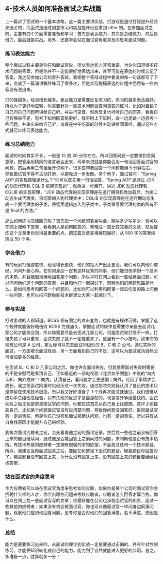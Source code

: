 ## 4-技术人员如何准备面试之实战篇

上一篇讲了面试的一个基本攻略，这一篇主要讲实战。打游戏是通过打怪提升经验来通关的，而面试是通过刻意练习和实战提升经验拿到 offer 的。在参加面试之前，主要有四个方面需要准备和学习：首先是表达能力，其次是总结能力，然后是借力，最后就是实战。另外，还要学会站在面试官角度来反向思考面试问题。

### 练习表达能力

整个面试过程主要是你在和面试官说，所以表达能力非常重要，也许你知道很多技术问题的答案，但是你并不一定能很好地表达出来，甚至可能在表达的时候忘记了答案。我之前参加公司的晋升答辩，我把整个答辩过程中要说的每一句话都写了下来，变成了一篇演讲稿并练习了很多次，但是实际脱稿表达的过程中仍然有一些内容没有说出来。

打的怪越多，经验增长越多。表达能力是需要反复练习的，练习的越多表达越好，所以为了更好地应聘，你需要针对一些技术问题做自问自答的练习，比如对着镜子自己问自己问题再讲给自己听，并进行录音，然后反复地听听自己的回答，看看自己有哪些不足，思考下如何回答能更好。我平时上下班时，会一边走路一边思考一些问题，并讲出来给自己听，或者在中午吃饭的时候主动讲给同事听，通过这些方式就可以练习表达能力。

### 练习总结能力

面试的时间其实不长，一般是 15 到 30 分钟左右，所以回答问题一定要做到言简意赅，把答案用精简的语言表达出来，简单来说就是你能否用一句话回答面试官的问题，然后再用三句话展开说明下。很多应聘者回答一个问题能用 5 分钟左右，导致面试官不得不主动打断，以避免进一步发散。举个例子，面试官问：“Spring AOP 的实现原理是什么？”你可以首先用一句话回答，“Spring AOP 是通过 JDK 的动态代理和 CGLIB 框架实现的”；然后进一步展开，讲述 JDK 动态代理和 CGLIB 的实现原理，“JDK 动态代理的实现原理是在运行期目标类加载后，为接口动态生成代理类，将切面植入到代理类中；CGLIB 的实现原理是在运行期动态生成一个要代理类的子类，将切面逻辑加入到子类中，子类重写要代理的类的所有不是 final 的方法。”

那么如何练习总结能力呢？首先把一个问题的答案写全，能写多少写多少，也可以在网上搜索下答案，看看别人是如何回答的，整理成一篇比较完善的文章，然后提炼这个文章里你觉得最重要的点，把这篇文章变得越短越好，从 500 字的答案缩短成 50 个字。

### 学会借力

有的玩家打怪速度快、经验增长更快，他们的投入产出比更高，我们可以向他们取经，问问升级心得。在你的身边一定有这样优秀的同事，他们能很快学到一个技术的本质，并且能很准确地回答某个问题，所以平时在网上看到一些经典面试题，可以问问他们这个问题的答案，并且和他们一起探讨下，观察他们的解题思路是什么，是如何思考和回答一个问题的。比如你可以利用和同事一起去吃饭的路上问他一些问题，也可以把问题抛到技术群里让大家一起探讨下。

### 参与实战

打过游戏的人都知道，BOSS 都有固定的攻击套路，也就是有规律可循，掌握了这个规律就能很好地击败 BOSS 完成通关。掌握面试的规律是需要你亲自去面试几家公司才能体会到，所以你需要尽量去面试几家公司，但是面试和打怪不一样，打怪失败了可以重来，面试失败了就不一定能重来了。这里有一个小技巧，如果你的理想公司是 A 公司，那么你可以先去面试同级别的 B、C 和 D 公司。通过实际的面试，一方面增长面试经验，另一方面看到自己的不足，这可以为面试成功目标公司增加更多的胜算。

在面试 B、C 和 D 几家公司之后，你也许会面试失败，但我觉得面对失败时需要的不是安慰而是看清自己，正如最近的一部电视剧《北京女子图鉴》中说的“向内认知、向外成长”！向内，认清自己，看问题才会更透彻；向外，经历了事情才会成长。我之前面试阿里时也经历过一次失败，通过那次失败我认清了自己的技术只是停留在使用技术层面，所以我又好好准备了 1 个月再次面试就通过。我们很难从成功中总结改进经验，只有失败的反思才是最深刻的，也是提升等级最快的。面试失败之后无论是否是面试官的问题，你都应该首先从自己身上找原因，这样才能提高自己，比如某个问题面试官没有说清楚问题，导致你问题没回答好，虽然面试官有一定的责任，但是你自己没有和面试官确认问题，也有一定的责任，所以只有从自身找原因才能提升自己的经验。

我每次面试应聘者之前，会先看看他之前的面试记录，然后找一些他之前没有回答上来的题目继续问，通过他是否能回答上之前问过的问题，来判断他是否有技术热情，有技术热情的应聘者一定拥有很强的求知欲望，不会放过任何一个技术题目。所以，我建议当你面试回来之后，要回忆和整理下面试的题目，哪些题目你回答对了，哪些题目没有回答上来，为什么没有回答上来，没有回答上来的题目要继续找找答案。

### 站在面试官的角度思考

作为应聘者可以站在面试官角度来思考如何应聘，如果你是某个公司的面试官你会招聘什么样的人才，你会出哪些问题来考核应聘者，应聘者怎么回答才算合格。你可以在网上找一些面试官写的文章；你最好能在公司也承担面试官的职责，面试一些其他的应聘者；如果没有机会做面试官，你也可以像面试官一样问身边同事问题，观察他们是如何回答问题，思考你是否对他们的回答满意，若不满意，原因是什么。

### 总结

能力是需要练习出来的，从面试的理论到实战一定是要通过正确的、并有针对性的练习，才能把知识转化成自己的能力。能力到了自然就能进入更好的公司。总之，多准备一点，胜算就多一分！